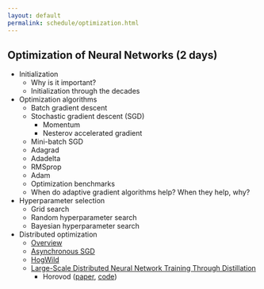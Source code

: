 ```yaml
---
layout: default
permalink: schedule/optimization.html
---
```


## Optimization of Neural Networks (2 days)

* Initialization
  * Why is it important?
  * Initialization through the decades
* Optimization algorithms
    * Batch gradient descent
    * Stochastic gradient descent (SGD)
        * Momentum
        * Nesterov accelerated gradient
    * Mini-batch SGD
    * Adagrad
    * Adadelta
    * RMSprop
    * Adam
    * Optimization benchmarks
    * When do adaptive gradient algorithms help? When they help, why?
* Hyperparameter selection
    * Grid search
    * Random hyperparameter search
    * Bayesian hyperparameter search
* Distributed optimization
    * [Overview](https://seba-1511.github.io/dist_blog/)
    * [Asynchronous SGD](https://papers.nips.cc/paper/4687-large-scale-distributed-deep-networks)
    * [HogWild](https://arxiv.org/abs/1106.5730)
    * [Large-Scale Distributed Neural Network Training Through Distillation](https://arxiv.org/abs/1804.03235)
        * Horovod ([paper](https://arxiv.org/abs/1802.05799), [code](https://github.com/uber/horovod))

